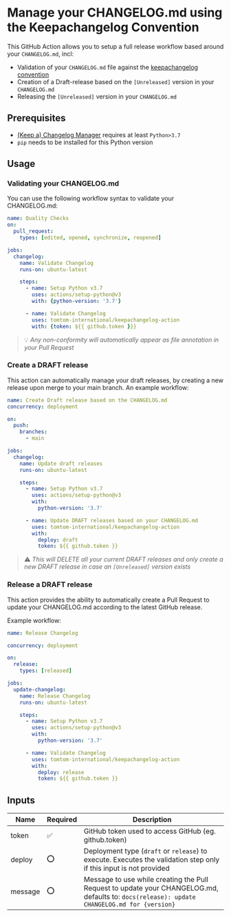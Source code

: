 <!--
Copyright (C) 2020-2022, TomTom (http://tomtom.com).

Licensed under the Apache License, Version 2.0 (the "License");
you may not use this file except in compliance with the License.
You may obtain a copy of the License at

   http://www.apache.org/licenses/LICENSE-2.0

Unless required by applicable law or agreed to in writing, software
distributed under the License is distributed on an "AS IS" BASIS,
WITHOUT WARRANTIES OR CONDITIONS OF ANY KIND, either express or implied.
See the License for the specific language governing permissions and
limitations under the License.
-->

# Manage your CHANGELOG.md using the Keepachangelog Convention

This GitHub Action allows you to setup a full release workflow based around your `CHANGELOG.md`, incl:

- Validation of your `CHANGELOG.md` file against the [keepachangelog convention]
- Creation of a Draft-release based on the `[Unreleased]` version in your `CHANGELOG.md`
- Releasing the `[Unreleased]` version in your `CHANGELOG.md`

## Prerequisites

* [(Keep a) Changelog Manager] requires at least `Python>3.7`
* `pip` needs to be installed for this Python version 

## Usage

### Validating your CHANGELOG.md

You can use the following workflow syntax to validate your CHANGELOG.md:

```yml
name: Quality Checks
on:
  pull_request:
    types: [edited, opened, synchronize, reopened]

jobs:
  changelog:
    name: Validate Changelog
    runs-on: ubuntu-latest

    steps:
      - name: Setup Python v3.7
        uses: actions/setup-python@v3
        with: {python-version: '3.7'}

      - name: Validate Changelog
        uses: tomtom-international/keepachangelog-action
        with: {token: ${{ github.token }}}
```

> :bulb: *Any non-conformity will automatically appear as file annotation in your Pull Request*

### Create a DRAFT release

This action can automatically manage your draft releases, by creating a new release upon merge to your
main branch. An example workflow:

```yml
name: Create Draft release based on the CHANGELOG.md
concurrency: deployment

on:
  push:
    branches:
      - main

jobs:
  changelog:
    name: Update draft releases
    runs-on: ubuntu-latest

    steps:
      - name: Setup Python v3.7
        uses: actions/setup-python@v3
        with:
          python-version: '3.7'

      - name: Update DRAFT releases based on your CHANGELOG.md
        uses: tomtom-international/keepachangelog-action
        with:
          deploy: draft
          token: ${{ github.token }}
```

> :warning: *This will DELETE all your current DRAFT releases and only create a new DRAFT release in case an `[Unreleased]` version exists*

### Release a DRAFT release

This action provides the ability to automatically create a Pull Request to update your
CHANGELOG.md according to the latest GitHub release.

Example workflow:

```yml
name: Release Changelog

concurrency: deployment

on:
  release:
    types: [released]

jobs:
  update-changelog:
    name: Release Changelog
    runs-on: ubuntu-latest

    steps:
      - name: Setup Python v3.7
        uses: actions/setup-python@v3
        with:
          python-version: '3.7'

      - name: Validate Changelog
        uses: tomtom-international/keepachangelog-action
        with:
          deploy: release
          token: ${{ github.token }}
```

## Inputs

| Name | Required | Description |
| --- | --- | --- |
| token | :white_check_mark: | GitHub token used to access GitHub (eg. github.token) |
| deploy | :o: | Deployment type (`draft` or `release`) to execute. Executes the validation step only if this input is not provided |
| message | :o: | Message to use while creating the Pull Request to update your CHANGELOG.md, defaults to: `docs(release): update CHANGELOG.md for {version}`



[keepachangelog convention]: http://keepachangelog.com/
[(Keep a) Changelog Manager]: https://pypi.org/project/commisery/
